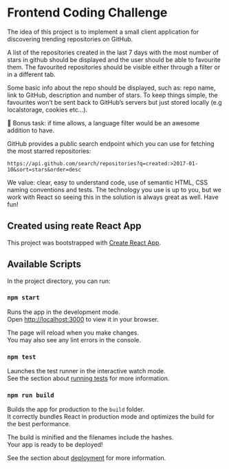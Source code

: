 # Frontend Coding Challenge

The idea of this project is to implement a small client application for discovering trending
repositories on GitHub.

A list of the repositories created in the last 7 days with the most number of stars in
github should be displayed and the user should be able to favourite them.
The favourited repositories should be visible either through a filter or in a different tab.

Some basic info about the repo should be displayed, such as: repo name, link to GitHub, description and number of stars. To keep things simple, the favourites won’t be sent back to GitHub’s servers but just
stored locally (e.g localstorage, cookies etc...).

🍎 Bonus task: if time allows, a language filter would be an awesome addition to have.

GitHub provides a public search endpoint which you can use for fetching the most starred repositories:

`https://api.github.com/search/repositories?q=created:>2017-01-10&sort=stars&order=desc`

We value: clear, easy to understand code, use of semantic HTML, CSS naming conventions and tests. The technology you use is up to you, but we work with React so seeing this in the solution is always great as well. Have fun!

## Created using reate React App

This project was bootstrapped with [Create React App](https://github.com/facebook/create-react-app).

## Available Scripts

In the project directory, you can run:

### `npm start`

Runs the app in the development mode.\
Open [http://localhost:3000](http://localhost:3000) to view it in your browser.

The page will reload when you make changes.\
You may also see any lint errors in the console.

### `npm test`

Launches the test runner in the interactive watch mode.\
See the section about [running tests](https://facebook.github.io/create-react-app/docs/running-tests) for more information.

### `npm run build`

Builds the app for production to the `build` folder.\
It correctly bundles React in production mode and optimizes the build for the best performance.

The build is minified and the filenames include the hashes.\
Your app is ready to be deployed!

See the section about [deployment](https://facebook.github.io/create-react-app/docs/deployment) for more information.
